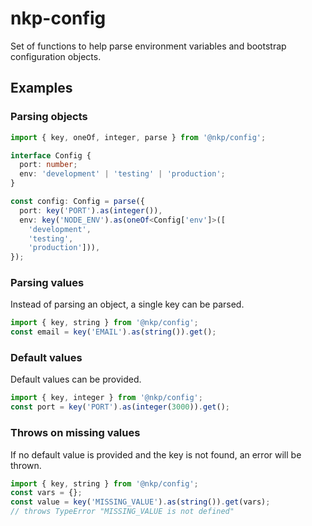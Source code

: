# nkp-config

Set of functions to help parse environment variables and bootstrap configuration objects.

## Examples

### Parsing objects

```ts
import { key, oneOf, integer, parse } from '@nkp/config';

interface Config {
  port: number;
  env: 'development' | 'testing' | 'production';
}

const config: Config = parse({
  port: key('PORT').as(integer()),
  env: key('NODE_ENV').as(oneOf<Config['env']>([
    'development',
    'testing',
    'production'])),
});
```

### Parsing values

Instead of parsing an object, a single key can be parsed.

```ts
import { key, string } from '@nkp/config';
const email = key('EMAIL').as(string()).get();
```

### Default values

Default values can be provided.

```ts
import { key, integer } from '@nkp/config';
const port = key('PORT').as(integer(3000)).get();
```

### Throws on missing values

If no default value is provided and the key is not found, an error will be thrown.

```ts
import { key, string } from '@nkp/config';
const vars = {};
const value = key('MISSING_VALUE').as(string()).get(vars);
// throws TypeError "MISSING_VALUE is not defined"
```
